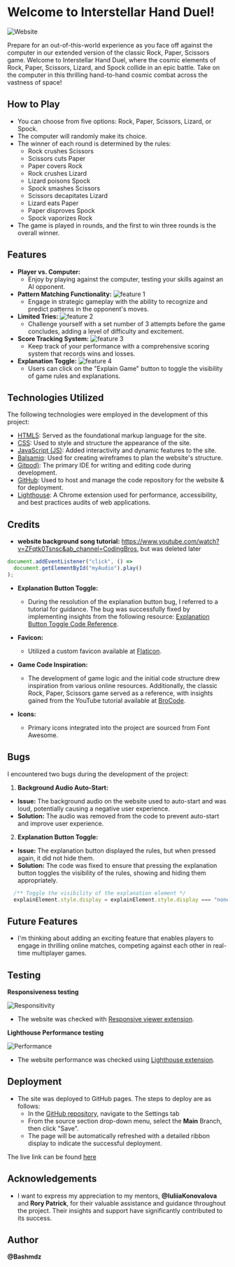 # Welcome to Interstellar Hand Duel!

![Website](documentary/website-screenshot.png)

Prepare for an out-of-this-world experience as you face off against the computer in our extended version of the classic Rock, Paper, Scissors game. Welcome to Interstellar Hand Duel, where the cosmic elements of Rock, Paper, Scissors, Lizard, and Spock collide in an epic battle. Take on the computer in this thrilling hand-to-hand cosmic combat across the vastness of space!

## How to Play

- You can choose from five options: Rock, Paper, Scissors, Lizard, or Spock.
- The computer will randomly make its choice.
- The winner of each round is determined by the rules:
  - Rock crushes Scissors
  - Scissors cuts Paper
  - Paper covers Rock
  - Rock crushes Lizard
  - Lizard poisons Spock
  - Spock smashes Scissors
  - Scissors decapitates Lizard
  - Lizard eats Paper
  - Paper disproves Spock
  - Spock vaporizes Rock
- The game is played in rounds, and the first to win three rounds is the overall winner.

## Features

- **Player vs. Computer:**
  - Enjoy by playing against the computer, testing your skills against an AI opponent.
- **Pattern Matching Functionality:**
![feature 1](documentary/features/feature-1.png)
  - Engage in strategic gameplay with the ability to recognize and predict patterns in the opponent's moves.
- **Limited Tries:**
![feature 2](documentary/features/feature-2.png)
  - Challenge yourself with a set number of 3 attempts before the game concludes, adding a level of difficulty and excitement.
- **Score Tracking System:**
![feature 3](documentary/features/feature-3.png)
  - Keep track of your performance with a comprehensive scoring system that records wins and losses.
- **Explanation Toggle:**
![feature 4](documentary/features/feature-4.png)
  - Users can click on the "Explain Game" button to toggle the visibility of game rules and explanations.

## Technologies Utilized

The following technologies were employed in the development of this project:

- [HTML5](https://developer.mozilla.org/en-US/docs/Web/HTML): Served as the foundational markup language for the site.
- [CSS](https://developer.mozilla.org/en-US/docs/Web/css): Used to style and structure the appearance of the site.
- [JavaScript (JS)](https://www.w3schools.com/js/): Added interactivity and dynamic features to the site.
- [Balsamiq](https://balsamiq.com/): Used for creating wireframes to plan the website's structure.
- [Gitpod)](https://gitpod.io/workspaces): The primary IDE for writing and editing code during development.
- [GitHub](https://github.com/): Used to host and manage the code repository for the website & for deployment.
- [Lighthouse](https://chromewebstore.google.com/detail/lighthouse/blipmdconlkpinefehnmjammfjpmpbjk?hl=de): A Chrome extension used for performance, accessibility, and best practices audits of web applications.


## Credits

- **website background song tutorial:** https://www.youtube.com/watch?v=ZFqtk0Tsnsc&ab_channel=CodingBros, but was deleted later
```js
document.addEventListener("click", () =>
  document.getElementById("myAudio").play()
);
```
- **Explanation Button Toggle:**
  - During the resolution of the explanation button bug, I referred to a tutorial for guidance. The bug was successfully fixed by implementing insights from the following resource: [Explanation Button Toggle Code Reference](https://stackoverflow.com/questions/9075440/javascript-button-show-hide-on-text-changed).

- **Favicon:**
  - Utilized a custom favicon available at [Flaticon](https://www.flaticon.com/free-icon/rock-paper-scissors_6793733).

- **Game Code Inspiration:**
  - The development of game logic and the initial code structure drew inspiration from various online resources. Additionally, the classic Rock, Paper, Scissors game served as a reference, with insights gained from the YouTube tutorial available at [BroCode](https://www.youtube.com/watch?v=n1_vHArDBRA&t=396s&ab_channel=BroCode).

- **Icons:**
  - Primary icons integrated into the project are sourced from Font Awesome.

## Bugs

I encountered two bugs during the development of the project:

1. **Background Audio Auto-Start:**
  - **Issue:** The background audio on the website used to auto-start and was loud, potentially causing a negative user experience.
  - **Solution:** The audio was removed from the code to prevent auto-start and improve user experience.

2. **Explanation Button Toggle:**
  - **Issue:** The explanation button displayed the rules, but when pressed again, it did not hide them.
  - **Solution:** The code was fixed to ensure that pressing the explanation button toggles the visibility of the rules, showing and hiding them appropriately.

```js
  /** Toggle the visibility of the explanation element */
  explainElement.style.display = explainElement.style.display === "none" ? "block" : "none";
```


## Future Features

- I'm thinking about adding an exciting feature that enables players to engage in thrilling online matches, competing against each other in real-time multiplayer games.

## Testing

**Responsiveness testing**

![Responsitivity](documentary/Tests/responsive-test.png)
+ The website was checked with [Responsive viewer extension](https://responsiveviewer.org/).

**Lighthouse Performance testing**

![Performance](documentary/Tests/lighthouse-test.png)
+ The website performance was checked using [Lighthouse extension](https://chromewebstore.google.com/detail/lighthouse/blipmdconlkpinefehnmjammfjpmpbjk?hl=de).

## Deployment

- The site was deployed to GitHub pages. The steps to deploy are as follows: 
  - In the [GitHub repository](https://github.com/Bashmdz/Portfolio-2.git), navigate to the Settings tab 
  - From the source section drop-down menu, select the **Main** Branch, then click "Save".
  - The page will be automatically refreshed with a detailed ribbon display to indicate the successful deployment.

The live link can be found [here](https://bashmdz.github.io/Portfolio-2/)

## Acknowledgements

- I want to express my appreciation to my mentors, **@IuliiaKonovalova** and **Rory Patrick**, for their valuable assistance and guidance throughout the project. Their insights and support have significantly contributed to its success.


## Author
**@Bashmdz**